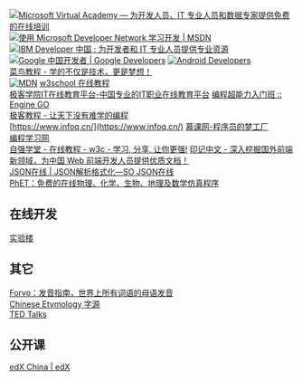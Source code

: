 [![Microsoft Virtual Academy — 为开发人员、IT 专业人员和数据专家提供免费的在线培训](https://mva.microsoft.com/favicon.ico)](https://mva.microsoft.com/)    
[![使用 Microsoft Developer Network 学习开发 | MSDN](https://msdn.microsoft.com/favicon.ico)](https://msdn.microsoft.com/zh-cn)  
[![IBM Developer 中国 : 为开发者和 IT 专业人员提供专业资源](https://www.ibm.com/favicon.ico)](https://www.ibm.com/developerworks/cn/)  
[![Google 中国开发者  |  Google Developers](https://developers.google.com/favicon.ico)](https://developers.google.com/china/?hl=zh-cn)
[![Android Developers](https://developer.android.com/favicon.ico)](https://developer.android.com/?hl=zh-CN)  
[菜鸟教程 - 学的不仅是技术，更是梦想！](http://www.runoob.com/)  
[![MDN](https://developer.mozilla.org/favicon.ico)](https://developer.mozilla.org/zh-CN/)
[w3school 在线教程](http://www.w3school.com.cn/)  
[极客学院IT在线教育平台-中国专业的IT职业在线教育平台](https://www.jikexueyuan.com/)
[编程超能力入门班 :: Engine GO](https://www.enginego.org/)  
[极客教程 - 让天下没有难学的编程](https://www.geekjc.com/)  
[https://www.infoq.cn/](https://www.infoq.cn/)
[慕课网-程序员的梦工厂](https://www.imooc.com/)  
[编程学习网](http://www.phpxs.com/)  
[自强学堂 - 在线教程 - w3c - 学习, 分享, 让你更强!](https://code.ziqiangxuetang.com/)
[印记中文 - 深入挖掘国外前端新领域，为中国 Web 前端开发人员提供优质文档！](https://docschina.org/)  
[JSON在线 | JSON解析格式化—SO JSON在线](https://www.sojson.com/)  
[PhET：免费的在线物理、化学、生物、地理及数学仿真程序](https://phet.colorado.edu/zh_CN/)
## 在线开发
[实验楼](https://www.shiyanlou.com/)
## 其它
[Forvo：发音指南，世界上所有词语的母语发音](https://zh.forvo.com/)  
[Chinese Etymology 字源](https://hanziyuan.net/)  
[TED Talks](https://www.ted.com/talks?sort=newest&language=zh-cn)
## 公开课  
[edX China | edX](https://www.edx.org/edxchina)
